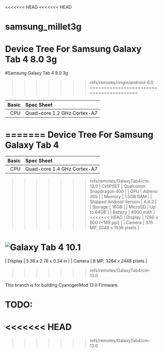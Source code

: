 <<<<<<< HEAD
<<<<<<< HEAD
# samsung_millet3g
Device Tree For Samsung Galaxy Tab 4 8.0 3g
=======
#Samsung Galaxy Tab 4 8.0 3g
>>>>>>> refs/remotes/origin/android-6.0
=========================================

| Basic   | Spec Sheet                  |
| -------:|:--------------------------- |
| CPU     | Quad-core 1.2 GHz Cortex-A7 |
=======
Device Tree For Samsung Galaxy Tab 4
===================================== 

| Basic   | Spec Sheet                  |
| -------:|:--------------------------- |
| CPU     | Quad-core 1.4 GHz Cortex-A7 | 
>>>>>>> refs/remotes/GalaxyTab4/cm-13.0
| CHIPSET | Qualcomm Snapdragon 400 |
| GPU     | Adreno 305 |
| Memory  | 1.5GB RAM |
| Shipped Android Version | 4.4.2 |
| Storage | 16GB |
| MicroSD | Up to 64GB |
| Battery | 4000 mAh |
<<<<<<< HEAD
| Display | 1280 x 800 (~149 ppi) |
| Camera  | 3.15 MP, 2048 x 1536 pixels |


![Galaxy Tab 4 10.1](http://cdn2.gsmarena.com/vv/pics/samsung/samsung-galaxy-tab-4-80-1.jpg "Galaxy Tab 4 8.0")
=======
| Display | 5.38 x 2.78 x 0.34 in |
| Camera  | 8 MP, 3264 x 2448 pixels |
>>>>>>> refs/remotes/GalaxyTab4/cm-13.0

This branch is for building CyanogenMod 13.0 Firmware.

TODO:
=======
<<<<<<< HEAD
=======

>>>>>>> refs/remotes/GalaxyTab4/cm-13.0
